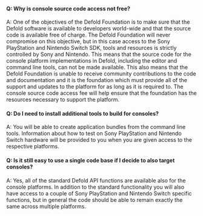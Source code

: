 #### Q: Why is console source code access not free?

A: One of the objectives of the Defold Foundation is to make sure that the Defold software is available to developers world-wide and that the source code is available free of charge. The Defold Foundation will never compromise on this objective, but in this case access to the Sony PlayStation and Nintendo Switch SDK, tools and resources is strictly controlled by Sony and Nintendo. This means that the source code for the console platform implementations in Defold, including the editor and command line tools, can not be made available. This also means that the Defold Foundation is unable to receive community contributions to the code and documentation and it is the foundation which must provide all of the support and updates to the platform for as long as it is required to. The console source code access fee will help ensure that the foundation has the resources necessary to support the platform.


#### Q: Do I need to install additional tools to build for consoles?

A: You will be able to create application bundles from the command line tools. Information about how to test on Sony PlayStation and Nintendo Switch hardware will be provided to you when you are given access to the respective platforms.


#### Q: Is it still easy to use a single code base if I decide to also target consoles?

A: Yes, all of the standard Defold API functions are available also for the console platforms. In addition to the standard functionality you will also have access to a couple of Sony PlayStation and Nintendo Switch specific functions, but in general the code should be able to remain exactly the same across multiple platforms.
